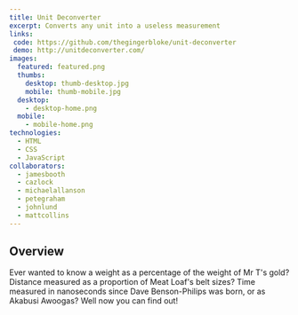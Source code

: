 ```yaml
---
title: Unit Deconverter
excerpt: Converts any unit into a useless measurement
links:
 code: https://github.com/thegingerbloke/unit-deconverter
 demo: http://unitdeconverter.com/
images:
  featured: featured.png
  thumbs:
    desktop: thumb-desktop.jpg
    mobile: thumb-mobile.jpg
  desktop:
    - desktop-home.png
  mobile:
    - mobile-home.png
technologies:
  - HTML
  - CSS
  - JavaScript
collaborators:
  - jamesbooth
  - cazlock
  - michaelallanson
  - petegraham
  - johnlund
  - mattcollins
---
```


## Overview

Ever wanted to know a weight as a percentage of the weight of Mr T's gold? Distance measured as a proportion of Meat Loaf's belt sizes? Time measured in nanoseconds since Dave Benson-Philips was born, or as Akabusi Awoogas? Well now you can find out!
